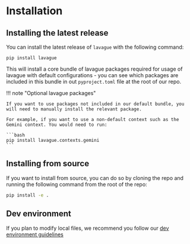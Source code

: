 # Installation

## Installing the latest release

You can install the latest release of `lavague` with the following command:

`pip install lavague`

This will install a core bundle of lavague packages required for usage of lavague with default configurations - you can see which packages are included in this bundle in out `pyproject.toml` file at the root of our repo.

!!! note "Optional lavague packages"

    If you want to use packages not included in our default bundle, you will need to manually install the relevant package.

    For example, if you want to use a non-default context such as the Gemini context. You would need to run:

    ```bash
    pip install lavague.contexts.gemini
    ```

## Installing from source

If you want to install from source, you can do so by cloning the repo and running the following command from the root of the repo:

```bash
pip install -e .
```

## Dev environment

If you plan to modify local files, we recommend you follow our [dev environment guidelines](../contributing/general.md)
